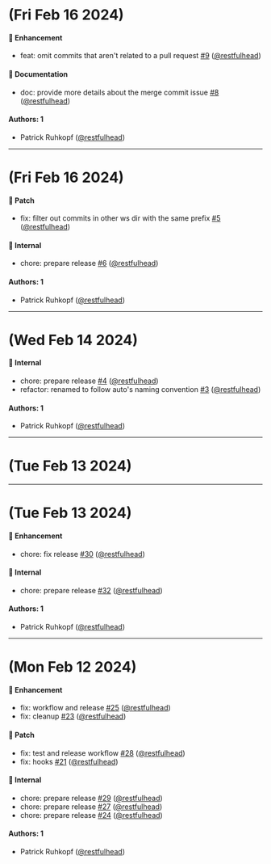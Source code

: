 # (Fri Feb 16 2024)

#### 🚀 Enhancement

- feat: omit commits that aren't related to a pull request [#9](https://github.com/restfulhead/npm-auto-plugins/pull/9) ([@restfulhead](https://github.com/restfulhead))

#### 📝 Documentation

- doc: provide more details about the merge commit issue [#8](https://github.com/restfulhead/npm-auto-plugins/pull/8) ([@restfulhead](https://github.com/restfulhead))

#### Authors: 1

- Patrick Ruhkopf ([@restfulhead](https://github.com/restfulhead))

---

# (Fri Feb 16 2024)

#### 🐛 Patch

- fix: filter out commits in other ws dir with the same prefix [#5](https://github.com/restfulhead/npm-auto-plugins/pull/5) ([@restfulhead](https://github.com/restfulhead))

#### 🔩 Internal

- chore: prepare release [#6](https://github.com/restfulhead/npm-auto-plugins/pull/6) ([@restfulhead](https://github.com/restfulhead))

#### Authors: 1

- Patrick Ruhkopf ([@restfulhead](https://github.com/restfulhead))

---

# (Wed Feb 14 2024)

#### 🔩 Internal

- chore: prepare release [#4](https://github.com/restfulhead/npm-auto-plugins/pull/4) ([@restfulhead](https://github.com/restfulhead))
- refactor: renamed to follow auto's naming convention [#3](https://github.com/restfulhead/npm-auto-plugins/pull/3) ([@restfulhead](https://github.com/restfulhead))

#### Authors: 1

- Patrick Ruhkopf ([@restfulhead](https://github.com/restfulhead))

---

# (Tue Feb 13 2024)



---

# (Tue Feb 13 2024)

#### 🚀 Enhancement

- chore: fix release [#30](https://github.com/restfulhead/npm-auto-plugins/pull/30) ([@restfulhead](https://github.com/restfulhead))

#### 🔩 Internal

- chore: prepare release [#32](https://github.com/restfulhead/npm-auto-plugins/pull/32) ([@restfulhead](https://github.com/restfulhead))

#### Authors: 1

- Patrick Ruhkopf ([@restfulhead](https://github.com/restfulhead))

---

# (Mon Feb 12 2024)

#### 🚀 Enhancement

- fix: workflow and release [#25](https://github.com/restfulhead/npm-auto-plugins/pull/25) ([@restfulhead](https://github.com/restfulhead))
- fix: cleanup [#23](https://github.com/restfulhead/npm-auto-plugins/pull/23) ([@restfulhead](https://github.com/restfulhead))

#### 🐛 Patch

- fix: test and release workflow [#28](https://github.com/restfulhead/npm-auto-plugins/pull/28) ([@restfulhead](https://github.com/restfulhead))
- fix: hooks [#21](https://github.com/restfulhead/npm-auto-plugins/pull/21) ([@restfulhead](https://github.com/restfulhead))

#### 🔩 Internal

- chore: prepare release [#29](https://github.com/restfulhead/npm-auto-plugins/pull/29) ([@restfulhead](https://github.com/restfulhead))
- chore: prepare release [#27](https://github.com/restfulhead/npm-auto-plugins/pull/27) ([@restfulhead](https://github.com/restfulhead))
- chore: prepare release [#24](https://github.com/restfulhead/npm-auto-plugins/pull/24) ([@restfulhead](https://github.com/restfulhead))

#### Authors: 1

- Patrick Ruhkopf ([@restfulhead](https://github.com/restfulhead))
